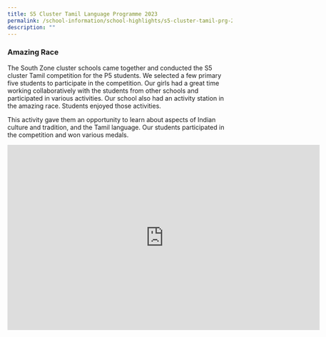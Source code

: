 ```yaml
---
title: S5 Cluster Tamil Language Programme 2023
permalink: /school-information/school-highlights/s5-cluster-tamil-prg-2023/
description: ""
---
```

### Amazing Race


The South Zone cluster schools came together and conducted the S5 cluster Tamil competition for the P5 students. We selected a few primary five students to participate in the competition. Our girls had a great time working collaboratively with the students from other schools and participated in various activities. Our school also had an activity station in the amazing race. Students enjoyed those activities. 

This activity gave them an opportunity to learn about aspects of Indian culture and tradition, and the Tamil language. Our students participated in the competition and won various medals.

<center><iframe allowfullscreen="" allow="accelerometer; autoplay; clipboard-write; encrypted-media; gyroscope; picture-in-picture; web-share" frameborder="0" title="YouTube video player" src="https://www.youtube.com/embed/bGYoEw0ZNT8" height="415" width="700"></iframe></center>